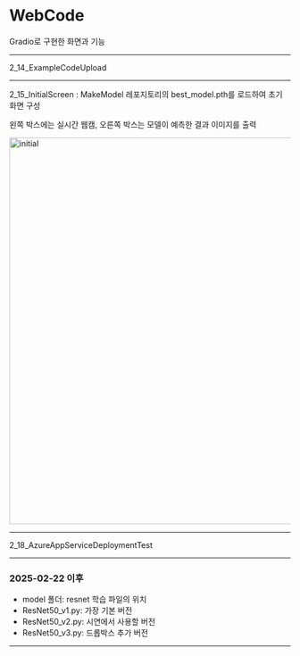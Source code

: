 # WebCode
Gradio로 구현한 화면과 기능
<hr>
2_14_ExampleCodeUpload
<hr>
2_15_InitialScreen : MakeModel 레포지토리의 best_model.pth를 로드하여 초기 화면 구성

왼쪽 박스에는 실시간 웹캠, 오른쪽 박스는 모델이 예측한 결과 이미지를 출력

<img width="693" alt="initial" src="https://github.com/user-attachments/assets/75943f73-4a3c-4bb4-b780-716e8f55cbab" />

<hr>
2_18_AzureAppServiceDeploymentTest
<hr>

### 2025-02-22 이후   
- model 폴더: resnet 학습 파일의 위치  
- ResNet50_v1.py: 가장 기본 버전  
- ResNet50_v2.py: 시연에서 사용할 버전   
- ResNet50_v3.py: 드롭박스 추가 버전  
<hr>
